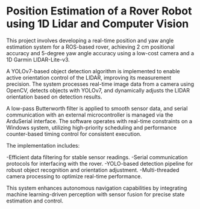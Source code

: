 # Position Estimation of a Rover Robot using 1D Lidar and Computer Vision
This project involves developing a real-time position and yaw angle estimation system for a ROS-based rover, achieving 2 cm positional accuracy and 5-degree yaw angle accuracy using a low-cost camera and a 1D Garmin LIDAR-Lite-v3.

A YOLOv7-based object detection algorithm is implemented to enable active orientation control of the LIDAR, improving its measurement precision. The system processes real-time image data from a camera using OpenCV, detects objects with YOLOv7, and dynamically adjusts the LIDAR orientation based on detection results.

A low-pass Butterworth filter is applied to smooth sensor data, and serial communication with an external microcontroller is managed via the ArduSerial interface. The software operates with real-time constraints on a Windows system, utilizing high-priority scheduling and performance counter-based timing control for consistent execution.

The implementation includes:

-Efficient data filtering for stable sensor readings.
-Serial communication protocols for interfacing with the rover.
-YOLO-based detection pipeline for robust object recognition and orientation adjustment.
-Multi-threaded camera processing to optimize real-time performance.

This system enhances autonomous navigation capabilities by integrating machine learning-driven perception with sensor fusion for precise state estimation and control.
